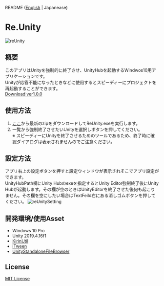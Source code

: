 README ([English](https://github.com/mizutanikirin/Re.Unity/blob/main/README.md) | Japanease)
# Re.Unity
![reUnity](https://user-images.githubusercontent.com/4795806/104938985-2e153980-59f3-11eb-8442-9ae096303a6f.png)

## 概要
このアプリはUnityを強制的に終了させ、UnityHubを起動するWindwos10用アプリケーションです。  
Unityが応答不能になったときなどに使用するとスピーディーにプロジェクトを再起動することができます。  
[Download ver1.0.0](https://github.com/mizutanikirin/Re.Unity/releases/tag/ver1.0.0)

## 使用方法
1. [ここ](https://github.com/mizutanikirin/Re.Unity/releases/tag/ver1.0.0)から最新のzipをダウンロードしてReUnity.exeを実行します。  
2. 一覧から強制終了させたいUnityを選択しボタンを押してください。  
※ スピーディーにUnityを終了させるためのツールであるため、終了時に確認ダイアログは表示されませんのでご注意ください。

## 設定方法
アプリ右上の設定ボタンを押すと設定ウィンドウが表示されそこでアプリ設定ができます。  
UnityHubPath欄にUnity Hubのexeを指定するとUnity Editor強制終了後にUnity Hubが起動します。その欄が空のときはUnityEditorを終了させた後何も起こりません。その欄を空にしたい場合はTextFeild右にある消しゴムボタンを押してください。
![reUnitySetting](https://user-images.githubusercontent.com/4795806/104939002-353c4780-59f3-11eb-9133-49ea35e7b85c.png)

## 開発環境/使用Asset
- Windows 10 Pro
- Unity 2019.4.16f1
- [KirinUtil](https://github.com/mizutanikirin/KirinUtil)
- [iTween](https://assetstore.unity.com/packages/tools/animation/itween-84)
- [UnityStandaloneFileBrowser](https://github.com/gkngkc/UnityStandaloneFileBrowser)

## License
[MIT License](https://github.com/mizutanikirin/Re.Unity/blob/main/LICENSE)